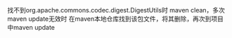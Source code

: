 找不到org.apache.commons.codec.digest.DigestUtils时
maven clean，多次maven update无效时
在maven本地仓库找到该包文件，将其删除，再次到项目中maven update